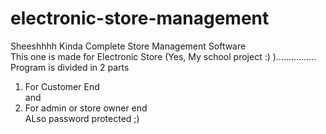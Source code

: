 # electronic-store-management
Sheeshhhh 
Kinda Complete Store Management Software          
This one is made for Electronic Store (Yes, My school project :) )................      
Program is divided in 2 parts
1. For Customer End       
      and
2. For admin or store owner end       
  ALso password protected ;)
